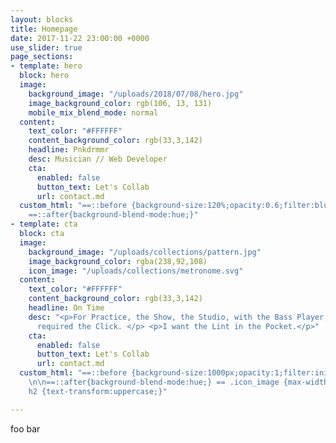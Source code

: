 ```yaml
---
layout: blocks
title: Homepage
date: 2017-11-22 23:00:00 +0000
use_slider: true
page_sections:
- template: hero
  block: hero
  image:
    background_image: "/uploads/2018/07/08/hero.jpg"
    image_background_color: rgb(106, 13, 131)
    mobile_mix_blend_mode: normal
  content:
    text_color: "#FFFFFF"
    content_background_color: rgb(33,3,142)
    headline: Pnkdrmmr
    desc: Musician // Web Developer
    cta:
      enabled: false
      button_text: Let's Collab
      url: contact.md
  custom_html: "==::before {background-size:120%;opacity:0.6;filter:blur(3px);mix-blend-mode:multiply;}
    ==::after{background-blend-mode:hue;}"
- template: cta
  block: cta
  image:
    background_image: "/uploads/collections/pattern.jpg"
    image_background_color: rgba(238,92,108)
    icon_image: "/uploads/collections/metronome.svg"
  content:
    text_color: "#FFFFFF"
    content_background_color: rgb(33,3,142)
    headline: On Time
    desc: "<p>For Practice, the Show, the Studio, with the Bass Player, <br/>and if
      required the Click. </p> <p>I want the Lint in the Pocket.</p>"
    cta:
      enabled: false
      button_text: Let's Collab
      url: contact.md
  custom_html: "==::before {background-size:1000px;opacity:1;filter:initial;mix-blend-mode:multiply;background-repeat:repeat;}
    \n\n==::after{background-blend-mode:hue;} == .icon_image {max-width:300px;} \n==
    h2 {text-transform:uppercase;}"

---
```

foo bar